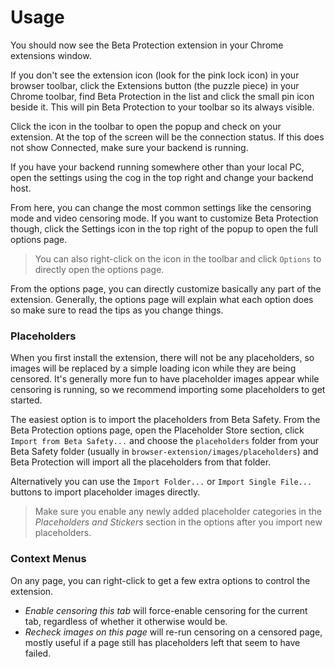 # Usage

You should now see the Beta Protection extension in your Chrome extensions window. 

If you don't see the extension icon (look for the pink lock icon) in your browser toolbar, click the Extensions button (the puzzle piece) in your Chrome toolbar, find Beta Protection in the list and click the small pin icon beside it. This will pin Beta Protection to your toolbar so its always visible.

Click the icon in the toolbar to open the popup and check on your extension. At the top of the screen will be the connection status. If this does not show Connected, make sure your backend is running.

<Note type="info">

If you have your backend running somewhere other than your local PC, open the settings using the cog in the top right and change your backend host.

</Note>

<ImageZoom 
  src="../assets/chrome_popup.jpg" 
  :border="true" 
  width="300"
/>

From here, you can change the most common settings like the censoring mode and video censoring mode. If you want to customize Beta Protection though, click the Settings icon in the top right of the popup to open the full options page.

> You can also right-click on the icon in the toolbar and click `Options` to directly open the options page.

From the options page, you can directly customize basically any part of the extension. Generally, the options page will explain what each option does so make sure to read the tips as you change things.

### Placeholders

When you first install the extension, there will not be any placeholders, so images will be replaced by a simple loading icon while they are being censored. It's generally more fun to have placeholder images appear while censoring is running, so we recommend importing some placeholders to get started.

The easiest option is to import the placeholders from Beta Safety. From the Beta Protection options page, open the Placeholder Store section, click `Import from Beta Safety...` and choose the `placeholders` folder from your Beta Safety folder (usually in `browser-extension/images/placeholders`) and Beta Protection will import all the placeholders from that folder.

Alternatively you can use the `Import Folder...` or `Import Single File...` buttons to import placeholder images directly.

> Make sure you enable any newly added placeholder categories in the _Placeholders and Stickers_ section in the options after you import new placeholders.

### Context Menus

On any page, you can right-click to get a few extra options to control the extension. 

- *Enable censoring this tab* will force-enable censoring for the current tab, regardless of whether it otherwise would be. 
- *Recheck images on this page* will re-run censoring on a censored page, mostly useful if a page still has placeholders left that seem to have failed.